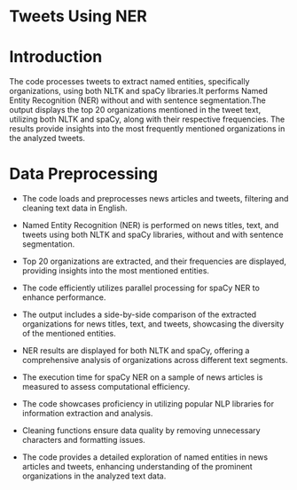 # Tweets Using NER

# Introduction

The code processes tweets to extract named entities, specifically organizations, using both NLTK and spaCy libraries.It performs Named Entity Recognition (NER) without and with sentence segmentation.The output displays the top 20 organizations mentioned in the tweet text, utilizing both NLTK and spaCy, along with their respective frequencies.
The results provide insights into the most frequently mentioned organizations in the analyzed tweets.

# Data Preprocessing

- The code loads and preprocesses news articles and tweets, filtering and cleaning text data in English.

- Named Entity Recognition (NER) is performed on news titles, text, and tweets using both NLTK and spaCy libraries, without and with sentence segmentation.

- Top 20 organizations are extracted, and their frequencies are displayed, providing insights into the most mentioned entities.

- The code efficiently utilizes parallel processing for spaCy NER to enhance performance.

- The output includes a side-by-side comparison of the extracted organizations for news titles, text, and tweets, showcasing the diversity of the mentioned entities.

- NER results are displayed for both NLTK and spaCy, offering a comprehensive analysis of organizations across different text segments.

- The execution time for spaCy NER on a sample of news articles is measured to assess computational efficiency.

- The code showcases proficiency in utilizing popular NLP libraries for information extraction and analysis.

- Cleaning functions ensure data quality by removing unnecessary characters and formatting issues.

- The code provides a detailed exploration of named entities in news articles and tweets, enhancing understanding of the prominent organizations in the analyzed text data.
